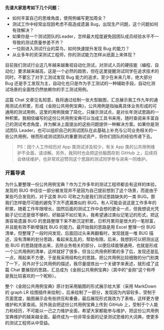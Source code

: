 **先请大家思考如下几个问题：**

- 如何丰富自己的思维角度，使用例编写更加周全？
- 测试工作中经常出现因考虑不周造成遗漏 Bug，出现生产问题，这个问题如何有效解决？
- 如果你是一个测试团队的Leader，怎样最大程度避免因团队成员经验水平不一导致的测试质量参差不齐？
- 一位刚进入测试行业的菜鸟，如何快速提升发现 Bug 的能力？
- 从业多年的资深测试工程师，你的测试能力怎样从纸面上来体现？

目前我们测试行业这几年越来越重视自动化测试，对测试人员的硬技能（编程、自动化）要求越来越高，这是一个必然的趋势，但在这里提醒测试同学在追求技术的同时，不要忘了对手工测试发现 Bug 能力的追求，至少在未来几年，绝大部分 Bug 还是手工发现为主，自动化也只是作为手工测试的一种辅助手段，自动化测试场景的全面性仍然依赖你的手工测试用例。

这篇 Chat 文章见名知意，我将通过绘制一张大型脑图，汇总展示我工作九年的通用测试点积累，形成《金刚公共用例宝典》，公共用例是指抽离具体业务形成的可通用的测试用例，这里的用例我做了简化，只展示测试点，是对长年测试思路的一种积累。我相信编写的这份公共用例宝典可以当成工具书来用，随时查阅来丰富自己的测试考虑角度，并为解决上面提出的这些问题提供一种解决方案。如果你是测试团队 Leader，也可以组织自己的测试团队在此基础上补充与公司业务相关的一些公共用例，继而形成测试团队的重要测试资产，将你们团队的经验传递下去。

> PS：因个人工作经历对 App 类测试涉及较少，有关 App 类的公共用例维护不全面，请谅解。另外，我同时也会把这份脑图存到 GitHub 上，后续将会继续维护，也非常欢迎赞同这个思路的测试同学参与进来一同维护。

### 开篇导读

为什么要整理一份公共用例宝典？作为工作多年的测试工程师都会有这样的体验，发现的 BUG 中往往一部分被发现并不是因为自己提前想到了这个场景，而是由于某些巧合发现的，对于这类 BUG 可称之为是我们测试思路缺失的一类 BUG。那我们怎样能尽可能的避免下次不遗漏类似的 BUG，有人可能会说这是工作多年的积累，随着工作年限增长，固然后面的测试工作中会想的更全一点，但我想说光凭脑子记忆还是很不够的，好脑袋不如烂笔头，我希望通过类似记笔记的形式，把这类容易遗漏 BUG 的思路整理下来不断沉淀积累，日积月累将是很大的一笔财富，并且能有效不断增强找 BUG 的能力。最开始我的思路是用 Excel 整理一份 BUG 清单，但整理了一段时间发现，后面回过头来再翻看时，发现就是一堆 BUG 描述，没有清晰的划分思路，看起来乱乱的，帮助有限。后来，我想到可以把测出这些 BUG 的思路提炼出来，去除业务相关的部分，以便后续能够通用，也就是形成一个公共用例的清单，这样就好了很多，但当公共用例积累的多了后，发现还是乱一点，用起来不方便，于是我采用结构化的思路，把公共用例比较细致的分门别类了一下，另外对于公共用例的描述，我尽量提炼出一个关键字来表述，就形成了这篇 Chat 要展现的思路，汇总成为《金刚公共用例宝典》（其中的“金刚”这个称呼是我比较喜欢的一个昵称）。 

整个《金刚公共用例宝典》原计划采用脑图的形式展示给大家（采用 MarkDown 的 graph LR 绘图插件来绘制），后来绘制了一部分，发现因为内容较多，受制于页面宽度，脑图展示会有些挤压和重叠，最后展现形式我改为了表格，这样更方便维护和大家查阅。另外我会把这份公共用例宝典上传到 GitHub 上，受制于个人能力和经历，不可能以一己之力维护全面，希望大家都能参与维护，把这份公共用例宝典维护的越来越全面，最终成为一份非常全面的记录测试思维的大词典，使更多的测试工程师从中受益。


